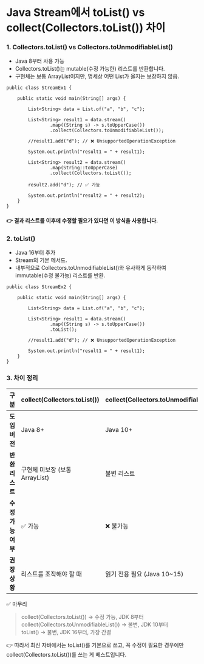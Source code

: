 # Java Stream에서 toList() vs collect(Collectors.toList()) 차이

### 1. Collectors.toList() vs Collectors.toUnmodifiableList()
- Java 8부터 사용 가능
- Collectors.toList()는 mutable(수정 가능한) 리스트를 반환합니다.
- 구현체는 보통 ArrayList이지만, 명세상 어떤 List가 올지는 보장하지 않음.

``` 
public class StreamEx1 {

    public static void main(String[] args) {

        List<String> data = List.of("a", "b", "c");

        List<String> result1 = data.stream()
                .map((String s) -> s.toUpperCase())
                .collect(Collectors.toUnmodifiableList());

        //result1.add("d"); // ❌ UnsupportedOperationException

        System.out.println("result1 = " + result1);

        List<String> result2 = data.stream()
                .map(String::toUpperCase)
                .collect(Collectors.toList());

        result2.add("d"); // ✅ 가능

        System.out.println("result2 = " + result2);
    }
}
``` 

#### 👉 결과 리스트를 이후에 수정할 필요가 있다면 이 방식을 사용합니다.

### 2. toList()
- Java 16부터 추가
- Stream의 기본 메서드.
- 내부적으로 Collectors.toUnmodifiableList()와 유사하게 동작하여 immutable(수정 불가능) 리스트를 반환.
``` 
public class StreamEx2 {

    public static void main(String[] args) {

        List<String> data = List.of("a", "b", "c");

        List<String> result1 = data.stream()
                .map((String s) -> s.toUpperCase())
                .toList();

        //result1.add("d"); // ❌ UnsupportedOperationException

        System.out.println("result1 = " + result1);
    }
}
```

### 3. 차이 정리
| 구분           | collect(Collectors.toList()) | collect(Collectors.toUnmodifiableList()) | toList()            |
|--------------|------------------------------|------------------------------------------|---------------------|
| **도입 버전**    | Java 8+                      | Java 10+ | Java 16+            |
| **반환 리스트**   | 구현체 미보장 (보통 ArrayList)       | 불변 리스트 | 불변 리스트              |
| **수정 가능 여부** | ✅ 가능                         | ❌ 불가능 | ❌ 불가능               |
| **권장 상황**    | 리스트를 조작해야 할 때                | 읽기 전용 필요 (Java 10~15) | 읽기 전용 필요 (Java 16+) |

✅ 마무리

> collect(Collectors.toList()) → 수정 가능, JDK 8부터  
> collect(Collectors.toUnmodifiableList()) → 불변, JDK 10부터  
> toList() → 불변, JDK 16부터, 가장 간결  

👉 따라서 최신 자바에서는 toList()를 기본으로 쓰고, 꼭 수정이 필요한 경우에만 collect(Collectors.toList())를 쓰는 게 베스트입니다.